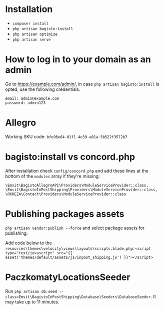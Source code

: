 # Installation
* `composer install`
* `php artisan bagisto:install`
* `php artisan optimize`
* `php artisan serve`

# How to log in to your domain as an admin
Go to https://example.com/admin/, in case `php artisan bagisto:install` is opted, use the following credentials.

```
email: admin@example.com
password: admin123
```

# Allegro
Working SKU code: `bfe96e64-01f1-4e39-a01a-5b522f3572b7`


# bagisto:install vs concord.php
After installation check `config/concord.php` and add these lines at the bottom of the `modules` array if they're missing:
```
\Emsit\BagistoAllegroAPI\Providers\ModuleServiceProvider::class,
\Emsit\BagistoInPostShipping\Providers\ModuleServiceProvider::class,
\RKREZA\Contact\Providers\ModuleServiceProvider::class
```

# Publishing packages assets
`php artisan vendor:publish --force` and select package assets for publishing.

Add code below to the `resources\themes\velocity\views\layouts\scripts.blade.php`:
`<script type="text/javascript" src="{{ asset('themes/default/assets/js/inpost_shipping.js') }}"></script>`

# PaczkomatyLocationsSeeder
Run `php artisan db:seed --class=Emsit\BagistoInPostShipping\Database\Seeders\DatabaseSeeder`. It may take up to 11 minutes.

